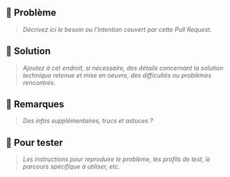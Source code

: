## :christmas_tree: Problème
> _Décrivez ici le besoin ou l'intention couvert par cette Pull Request._

## :gift: Solution
> _Ajoutez à cet endroit, si nécessaire, des détails concernant la solution technique retenue et mise en oeuvre, des difficultés ou problèmes rencontrés._

## :star2: Remarques
> _Des infos supplémentaires, trucs et astuces ?_

## :santa: Pour tester
> _Les instructions pour reproduire le problème, les profils de test, le parcours spécifique à utiliser, etc._
